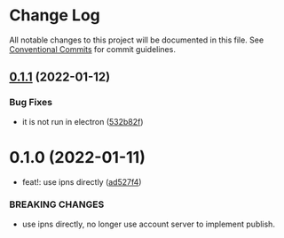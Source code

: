 # Change Log

All notable changes to this project will be documented in this file.
See [Conventional Commits](https://conventionalcommits.org) for commit guidelines.

## [0.1.1](https://github.com/li-yechao/paper/compare/@paper/ipfs-http-client@0.1.0...@paper/ipfs-http-client@0.1.1) (2022-01-12)

### Bug Fixes

- it is not run in electron ([532b82f](https://github.com/li-yechao/paper/commit/532b82f38eff6bad6c125bd8ff70f3bca8c2cf9e))

# 0.1.0 (2022-01-11)

- feat!: use ipns directly ([ad527f4](https://github.com/li-yechao/paper/commit/ad527f4b40354ab2ff7dacf33f0bfd320505a436))

### BREAKING CHANGES

- use ipns directly, no longer use account server to
  implement publish.
